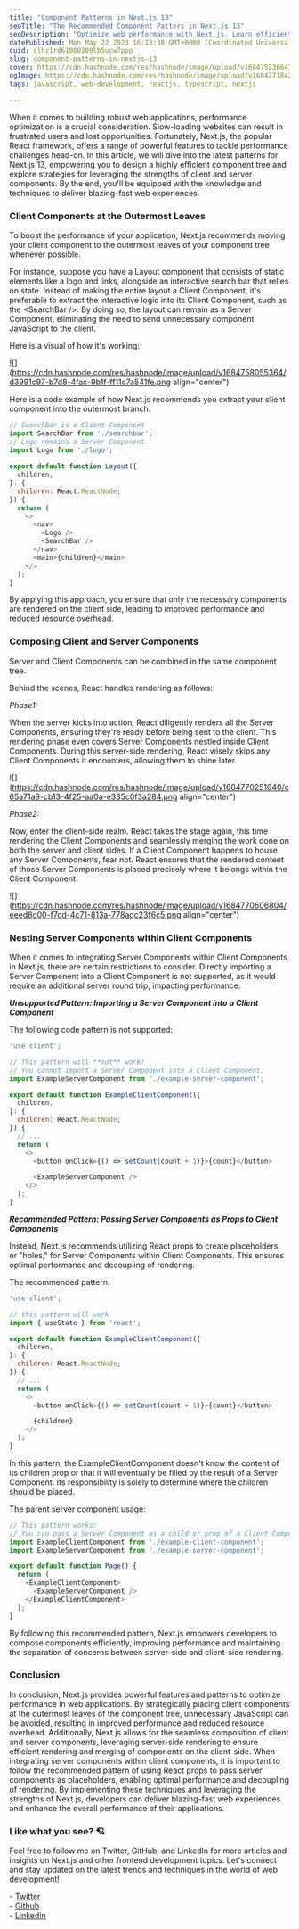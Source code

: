 ```yaml
---
title: "Component Patterns in Next.js 13"
seoTitle: "The Recommended Component Patters in Next.js 13"
seoDescription: "Optimize web performance with Next.js. Learn efficient component patterns, placing client components at leaves, and composing server and client components."
datePublished: Mon May 22 2023 16:13:38 GMT+0000 (Coordinated Universal Time)
cuid: clhz1rd61000209lb5ucw7ppp
slug: component-patterns-in-nextjs-13
cover: https://cdn.hashnode.com/res/hashnode/image/upload/v1684752306472/526569bc-f36c-4837-9033-a1cf1bf1f87a.png
ogImage: https://cdn.hashnode.com/res/hashnode/image/upload/v1684771842592/04d247a0-a7c2-4453-b4d0-58fa7b5e9f3c.png
tags: javascript, web-development, reactjs, typescript, nextjs

---
```


When it comes to building robust web applications, performance optimization is a crucial consideration. Slow-loading websites can result in frustrated users and lost opportunities. Fortunately, Next.js, the popular React framework, offers a range of powerful features to tackle performance challenges head-on. In this article, we will dive into the latest patterns for Next.js 13, empowering you to design a highly efficient component tree and explore strategies for leveraging the strengths of client and server components. By the end, you'll be equipped with the knowledge and techniques to deliver blazing-fast web experiences.

### Client Components at the Outermost Leaves

To boost the performance of your application, Next.js recommends moving your client component to the outermost leaves of your component tree whenever possible.

For instance, suppose you have a Layout component that consists of static elements like a logo and links, alongside an interactive search bar that relies on state. Instead of making the entire layout a Client Component, it's preferable to extract the interactive logic into its Client Component, such as the &lt;SearchBar /&gt;. By doing so, the layout can remain as a Server Component, eliminating the need to send unnecessary component JavaScript to the client.

Here is a visual of how it's working:

![](https://cdn.hashnode.com/res/hashnode/image/upload/v1684758055364/d3991c97-b7d8-4fac-9b1f-ff11c7a541fe.png align="center")

Here is a code example of how Next.js recommends you extract your client component into the outermost branch.

```javascript
// SearchBar is a Client Component
import SearchBar from './searchbar';
// Logo remains a Server Component
import Logo from './logo';
 
export default function Layout({
  children,
}: {
  children: React.ReactNode;
}) {
  return (
    <>
      <nav>
        <Logo />
        <SearchBar />
      </nav>
      <main>{children}</main>
    </>
  );
}
```

By applying this approach, you ensure that only the necessary components are rendered on the client side, leading to improved performance and reduced resource overhead.

### **Composing Client and Server Components**

Server and Client Components can be combined in the same component tree.

Behind the scenes, React handles rendering as follows:

*Phase1:*

When the server kicks into action, React diligently renders all the Server Components, ensuring they're ready before being sent to the client. This rendering phase even covers Server Components nestled inside Client Components. During this server-side rendering, React wisely skips any Client Components it encounters, allowing them to shine later.

![](https://cdn.hashnode.com/res/hashnode/image/upload/v1684770251640/c65a71a9-cb13-4f25-aa0a-e335c0f3a284.png align="center")

*Phase2:*

Now, enter the client-side realm. React takes the stage again, this time rendering the Client Components and seamlessly merging the work done on both the server and client sides. If a Client Component happens to house any Server Components, fear not. React ensures that the rendered content of those Server Components is placed precisely where it belongs within the Client Component.

![](https://cdn.hashnode.com/res/hashnode/image/upload/v1684770606804/eeed8c00-f7cd-4c71-813a-778adc23f6c5.png align="center")

### Nesting Server Components within Client Components

When it comes to integrating Server Components within Client Components in Next.js, there are certain restrictions to consider. Directly importing a Server Component into a Client Component is not supported, as it would require an additional server round trip, impacting performance.

***Unsupported Pattern: Importing a Server Component into a Client Component***

The following code pattern is not supported:

```javascript
'use client';

// This pattern will **not** work!
// You cannot import a Server Component into a Client Component.
import ExampleServerComponent from './example-server-component';

export default function ExampleClientComponent({
  children,
}: {
  children: React.ReactNode;
}) {
  // ...
  return (
    <>
      <button onClick={() => setCount(count + 1)}>{count}</button>

      <ExampleServerComponent />
    </>
  );
}
```

***Recommended Pattern: Passing Server Components as Props to Client Components***

Instead, Next.js recommends utilizing React props to create placeholders, or "holes," for Server Components within Client Components. This ensures optimal performance and decoupling of rendering.

The recommended pattern:

```javascript
'use client';

// this pattern will work
import { useState } from 'react';

export default function ExampleClientComponent({
  children,
}: {
  children: React.ReactNode;
}) {
  // ...
  return (
    <>
      <button onClick={() => setCount(count + 1)}>{count}</button>

      {children}
    </>
  );
}
```

In this pattern, the ExampleClientComponent doesn't know the content of its children prop or that it will eventually be filled by the result of a Server Component. Its responsibility is solely to determine where the children should be placed.

The parent server component usage:

```javascript
// This pattern works:
// You can pass a Server Component as a child or prop of a Client Component.
import ExampleClientComponent from './example-client-component';
import ExampleServerComponent from './example-server-component';

export default function Page() {
  return (
    <ExampleClientComponent>
      <ExampleServerComponent />
    </ExampleClientComponent>
  );
}
```

By following this recommended pattern, Next.js empowers developers to compose components efficiently, improving performance and maintaining the separation of concerns between server-side and client-side rendering.

### Conclusion

In conclusion, Next.js provides powerful features and patterns to optimize performance in web applications. By strategically placing client components at the outermost leaves of the component tree, unnecessary JavaScript can be avoided, resulting in improved performance and reduced resource overhead. Additionally, Next.js allows for the seamless composition of client and server components, leveraging server-side rendering to ensure efficient rendering and merging of components on the client-side. When integrating server components within client components, it is important to follow the recommended pattern of using React props to pass server components as placeholders, enabling optimal performance and decoupling of rendering. By implementing these techniques and leveraging the strengths of Next.js, developers can deliver blazing-fast web experiences and enhance the overall performance of their applications.

### Like what you see? 💘

Feel free to follow me on Twitter, GitHub, and LinkedIn for more articles and insights on Next.js and other frontend development topics. Let's connect and stay updated on the latest trends and techniques in the world of web development!  
  
\- [Twitter](https://twitter.com/niazmorshed_)  
\- [Github](https://github.com/NiazMorshed2007)  
\- [Linkedin](https://www.linkedin.com/in/niazmorsheddev/)